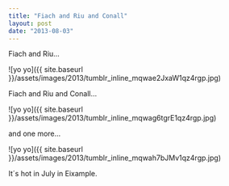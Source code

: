 ```yaml
---
title: "Fiach and Riu and Conall"
layout: post
date: "2013-08-03"
---
```


Fiach and Riu…

![yo yo]({{ site.baseurl }}/assets/images/2013/tumblr_inline_mqwae2JxaW1qz4rgp.jpg)

Fiach and Riu and Conall…

![yo yo]({{ site.baseurl }}/assets/images/2013/tumblr_inline_mqwag6tgrE1qz4rgp.jpg)

and one more…

![yo yo]({{ site.baseurl }}/assets/images/2013/tumblr_inline_mqwah7bJMv1qz4rgp.jpg)

It´s hot in July in Eixample.
